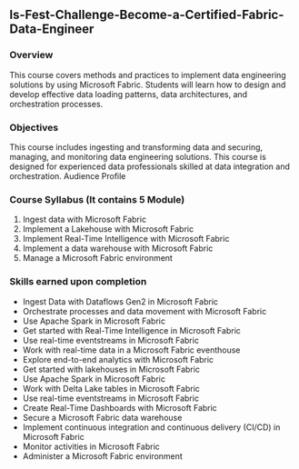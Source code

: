 ## ls-Fest-Challenge-Become-a-Certified-Fabric-Data-Engineer
### Overview
This course covers methods and practices to implement data engineering solutions by using Microsoft Fabric. Students will learn how to design and develop effective data loading patterns, data architectures, and orchestration processes. 

### Objectives 
This course includes ingesting and transforming data and securing, managing, and monitoring data engineering solutions. This course is designed for experienced data professionals skilled at data integration and orchestration.
Audience Profile

### Course Syllabus (It contains 5 Module)
1) Ingest data with Microsoft Fabric
2) Implement a Lakehouse with Microsoft Fabric
3) Implement Real-Time Intelligence with Microsoft Fabric
4) Implement a data warehouse with Microsoft Fabric
5) Manage a Microsoft Fabric environment

### Skills earned upon completion

* Ingest Data with Dataflows Gen2 in Microsoft Fabric
* Orchestrate processes and data movement with Microsoft Fabric
* Use Apache Spark in Microsoft Fabric
* Get started with Real-Time Intelligence in Microsoft Fabric
* Use real-time eventstreams in Microsoft Fabric
* Work with real-time data in a Microsoft Fabric eventhouse
* Explore end-to-end analytics with Microsoft Fabric
* Get started with lakehouses in Microsoft Fabric
* Use Apache Spark in Microsoft Fabric
* Work with Delta Lake tables in Microsoft Fabric
* Use real-time eventstreams in Microsoft Fabric
* Create Real-Time Dashboards with Microsoft Fabric
* Secure a Microsoft Fabric data warehouse
* Implement continuous integration and continuous delivery (CI/CD) in Microsoft Fabric
* Monitor activities in Microsoft Fabric
* Administer a Microsoft Fabric environment
